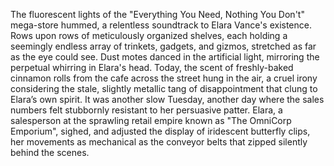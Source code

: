 The fluorescent lights of the "Everything You Need, Nothing You Don't" mega-store hummed, a relentless soundtrack to Elara Vance's existence.  Rows upon rows of meticulously organized shelves, each holding a seemingly endless array of trinkets, gadgets, and gizmos, stretched as far as the eye could see.  Dust motes danced in the artificial light, mirroring the perpetual whirring in Elara's head.  Today, the scent of freshly-baked cinnamon rolls from the cafe across the street hung in the air, a cruel irony considering the stale, slightly metallic tang of disappointment that clung to Elara’s own spirit.  It was another slow Tuesday, another day where the sales numbers felt stubbornly resistant to her persuasive patter.  Elara, a salesperson at the sprawling retail empire known as "The OmniCorp Emporium", sighed, and adjusted the display of iridescent butterfly clips, her movements as mechanical as the conveyor belts that zipped silently behind the scenes.
